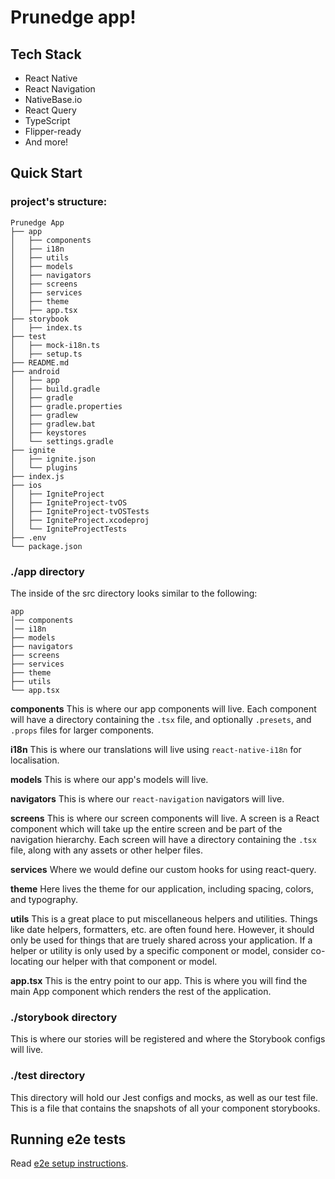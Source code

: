 # Prunedge app!

<!-- [![CircleCI](https://circleci.com/gh/infinitered/ignite.svg?style=svg)](https://circleci.com/gh/infinitered/ignite) -->


## Tech  Stack

- React Native
- React Navigation
- NativeBase.io
- React Query
- TypeScript
- Flipper-ready
- And more!

## Quick Start

### project's structure:

```
Prunedge App
├── app
│   ├── components
│   ├── i18n
│   ├── utils
│   ├── models
│   ├── navigators
│   ├── screens
│   ├── services
│   ├── theme
│   ├── app.tsx
├── storybook
│   ├── index.ts
├── test
│   ├── mock-i18n.ts
│   ├── setup.ts
├── README.md
├── android
│   ├── app
│   ├── build.gradle
│   ├── gradle
│   ├── gradle.properties
│   ├── gradlew
│   ├── gradlew.bat
│   ├── keystores
│   └── settings.gradle
├── ignite
│   ├── ignite.json
│   └── plugins
├── index.js
├── ios
│   ├── IgniteProject
│   ├── IgniteProject-tvOS
│   ├── IgniteProject-tvOSTests
│   ├── IgniteProject.xcodeproj
│   └── IgniteProjectTests
├── .env
└── package.json

```

### ./app directory
The inside of the src directory looks similar to the following:

```
app
│── components
│── i18n
├── models
├── navigators
├── screens
├── services
├── theme
├── utils
└── app.tsx
```

**components**
This is where our app components will live. Each component will have a directory containing the `.tsx` file, and optionally `.presets`, and `.props` files for larger components.

**i18n**
This is where our translations will live using `react-native-i18n` for localisation.

**models**
This is where our app's models will live.

**navigators**
This is where our `react-navigation` navigators will live.

**screens**
This is where our screen components will live. A screen is a React component which will take up the entire screen and be part of the navigation hierarchy. Each screen will have a directory containing the `.tsx` file, along with any assets or other helper files.

**services**
Where we would define our custom hooks for using react-query.

**theme**
Here lives the theme for our application, including spacing, colors, and typography.

**utils**
This is a great place to put miscellaneous helpers and utilities. Things like date helpers, formatters, etc. are often found here. However, it should only be used for things that are truely shared across your application. If a helper or utility is only used by a specific component or model, consider co-locating our helper with that component or model.

**app.tsx** This is the entry point to our app. This is where you will find the main App component which renders the rest of the application.

### ./storybook directory

This is where our stories will be registered and where the Storybook configs will live.

### ./test directory

This directory will hold our Jest configs and mocks, as well as our test file. This is a file that contains the snapshots of all your component storybooks.

## Running e2e tests

Read [e2e setup instructions](./e2e/README.md).

